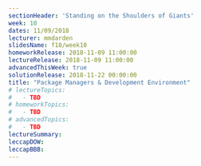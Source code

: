 ```yaml
---
sectionHeader: 'Standing on the Shoulders of Giants'
week: 10
dates: 11/09/2018
lecturer: mmdarden
slidesName: f18/week10
homeworkRelease: 2018-11-09 11:00:00
lectureRelease: 2018-11-09 11:00:00
advancedThisWeek: true
solutionRelease: 2018-11-22 00:00:00
title: "Package Managers & Development Environment"
# lectureTopics:
#   - TBD
# homeworkTopics:
#   - TBD
# advancedTopics:
#   - TBD
lectureSummary:
leccapDOW:
leccapBBB:
---
```

